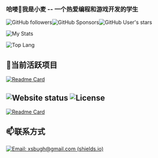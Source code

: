 ### 哈喽👋我是小麦 -- 一个热爱编程和游戏开发的学生 

![GitHub followers](https://img.shields.io/github/followers/Kingsmai?style=social)![GitHub Sponsors](https://img.shields.io/github/sponsors/Kingsmai?style=social)![GitHub User's stars](https://img.shields.io/github/stars/Kingsmai?style=social)

![My Stats](https://github-readme-stats.vercel.app/api?username=Kingsmai&show_icons=true&theme=darcula&include_all_commits=true&hide=prs,issues&custom_title="My_Statistics")

![Top Lang](https://github-readme-stats.vercel.app/api/top-langs/?username=Kingsmai&layout=compact&theme=tokyonight)

<!--
**Kingsmai/Kingsmai** is a ✨ _special_ ✨ repository because its `README.md` (this file) appears on your GitHub profile.

Here are some ideas to get you started:

- 🔭 I’m currently working on ...
- 🌱 I’m currently learning ...
- 👯 I’m looking to collaborate on ...
- 🤔 I’m looking for help with ...
- 💬 Ask me about ...
- 📫 How to reach me: ...
- 😄 Pronouns: ...
- ⚡ Fun fact: ...
-->

## 🔭当前活跃项目

[![Readme Card](https://github-readme-stats.vercel.app/api/pin/?username=kingsmai&repo=kingsmai.github.io&theme=tokyonight)](https://github.com/Kingsmai/kingsmai.github.io)

![Website status](https://img.shields.io/website?style=for-the-badge&up_message=online&url=https%3A%2F%2Fkingsmai.github.io)
![License](https://img.shields.io/github/license/kingsmai/kingsmai.github.io?style=for-the-badge)
---

[![Readme Card](https://github-readme-stats.vercel.app/api/pin/?username=kingsmai&repo=bug-fac-bugventure-ii&theme=tokyonight)](https://github.com/Kingsmai/bug-fac-bugventure-ii)

## 📫联系方式

[![Email: xsbugh@gmail.com (shields.io)](https://img.shields.io/badge/Email-xsbugh%40gmail.com-red?style=for-the-badge&logo=gmail)](mailto:xsbugh@gmail.com)
